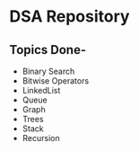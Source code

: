 # DSA Repository 

## Topics Done- 
* Binary Search
* Bitwise Operators
* LinkedList
* Queue
* Graph
* Trees
* Stack
* Recursion
